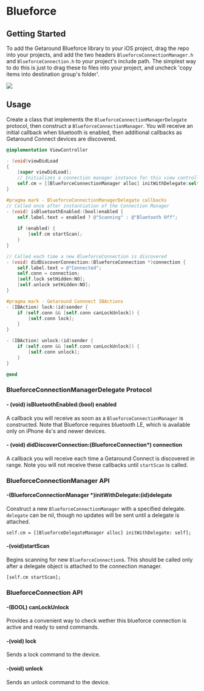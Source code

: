 Blueforce
=========

Getting Started
---------------

To add the Getaround Blueforce library to your iOS project, drag the repo into your projects, and add the two headers `BlueforceConnectionManager.h` and `BlueforceConnection.h` to your project's include path.  The simplest way to do this is just to drag these to files into your project, and uncheck 'copy items into destination group's folder'.

![](http://cl.ly/image/3F3g1M3f1v06/Screen%20Shot%202014-06-14%20at%207.20.36%20PM.png)

Usage
-----

Create a class that implements the `BlueforceConnectionManagerDelegate` protocol, then construct a `BlueforceConnectionManager`.  You will receive an initial callback when bluetooth is enabled, then additional callbacks as Getaround Connect devices are discovered.

```objective-c
@implementation ViewController

- (void)viewDidLoad
{
    [super viewDidLoad];
    // Initializes a connection manager instance for this view controller
	self.cm = [[BlueforceConnectionManager alloc] initWithDelegate:self];
}

#pragma mark - BlueforceConnectionManagerDelegate callbacks
// Called once after instantiation of the Connection Manager
- (void) isBluetoothEnabled:(bool)enabled {
    self.label.text = enabled ? @"Scanning" : @"Bluetooth Off";
    
    if (enabled) {
        [self.cm startScan];
    }
}

// Called each time a new BlueforceConnection is discovered
- (void) didDiscoverConnection:(BlueforceConnection *)connection {
    self.label.text = @"Connected";
    self.conn = connection;
    [self.lock setHidden:NO];
    [self.unlock setHidden:NO];
}

#pragma mark - Getaround Connnect IBActions
- (IBAction) lock:(id)sender {
    if (self.conn && [self.conn canLockUnlock]) {
        [self.conn lock];
    }
}

- (IBAction) unlock:(id)sender {
    if (self.conn && [self.conn canLockUnlock]) {
        [self.conn unlock];
    }
}

@end
```

### BlueforceConnectionManagerDelegate Protocol

#### - (void) isBluetoothEnabled:(bool) enabled

A callback you will receive as soon as a `BlueforceConnectionManager` is constructed.  Note that Blueforce requires bluetooth LE, which is available only on iPhone 4s's and newer devices.

#### - (void) didDiscoverConnection:(BlueforceConnection*) connection

A callback you will receive each time a Getaround Connect is discovered in range.  Note you will not receive these callbacks until `startScan` is called.


### BlueforceConnectionManager API

#### -(BlueforceConnectionManager *)initWithDelegate:(id<BlueforceConnectionManagerDelegate>)delegate

Construct a new `BlueforceConnectionManager` with a specified delegate.  `delegate` can be nil, though no updates will be sent until a delegate is attached.

```
self.cm = [[BlueforceDelegateManager alloc] initWithDelegate: self];
```
  
#### -(void)startScan

Begins scanning for new `BlueforceConnection`s.  This should be called only after a delegate object is attached to the connection manager.

```
[self.cm startScan];
```

### BlueforceConnection API

#### -(BOOL) canLockUnlock

Provides a convenient way to check wether this blueforce connection is active and ready to send commands.

#### -(void) lock

Sends a lock command to the device.

#### -(void) unlock

Sends an unlock command to the device.


